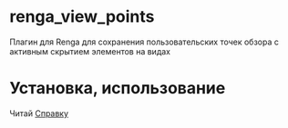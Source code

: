 # renga_view_points
Плагин для Renga для сохранения пользовательских точек обзора с активным скрытием элементов на видах

# Установка, использование

Читай [Справку](https://github.com/GeorgGrebenyuk/renga_view_points/wiki/0.-Руководство-к-использованию)
